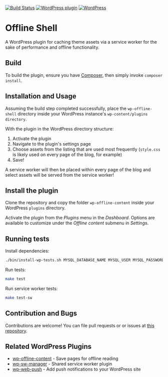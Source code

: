 [![Build Status](https://travis-ci.org/mozilla/wp-offline-shell.svg?branch=master)](https://travis-ci.org/mozilla/wp-offline-shell)
[![WordPress plugin](https://img.shields.io/wordpress/plugin/v/offline-shell.svg)](https://wordpress.org/plugins/offline-shell/) [![WordPress](https://img.shields.io/wordpress/plugin/dt/offline-shell.svg)](https://wordpress.org/plugins/offline-shell/)

# Offline Shell
A WordPress plugin for caching theme assets via a service worker for the sake of performance and offline functionality.

## Build

To build the plugin, ensure you have [Composer](https://getcomposer.org/),
then simply invoke `composer install`.

## Installation and Usage

Assuming the build step completed successfully, place the `wp-offline-shell` directory inside your WordPress instance's `wp-content/plugins directory`.

With the plugin in the WordPress directory structure:

  1.  Activate the plugin
  2.  Navigate to the plugin's settings page
  3.  Choose assets from the listing that are used most frequently (`style.css` is likely used on every page of the blog, for example)
  4.  Save!

A service worker will then be placed within every page of the blog and select assets will be served from the service worker!

## Install the plugin

Clone the repository and copy the folder `wp-offline-content` inside your WordPress `plugins` directory.

Activate the plugin from the _Plugins_ menu in the _Dashboard_. Options are available to customize under the _Offline content_ submenu in _Settings_.

## Running tests

Install dependencies:
```bash
./bin/install-wp-tests.sh MYSQL_DATABASE_NAME MYSQL_USER MYSQL_PASSWORD localhost latest
```

Run tests:
```bash
make test
```

Run service worker tests:
```bash
make test-sw
```

## Contribution and Bugs

Contributions are welcome!  You can file pull requests or or issues at [this repository](https://github.com/mozilla/wp-offline-shell).

## Related WordPress Plugins

  *  [wp-offline-content](https://wordpress.org/plugins/offline-shell) - Save pages for offline reading
  *  [wp-sw-manager](https://github.com/mozilla/wp-sw-manager) - Shared service worker plugin
  *  [wp-web-push](https://wordpress.org/plugins/web-push) - Add push notifications to your WordPress site
